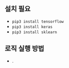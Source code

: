 ## 설치 필요
- `pip3 install tensorflow`
- `pip3 install keras`
- `pip3 install sklearn`

## 로직 실행 방법
- .
